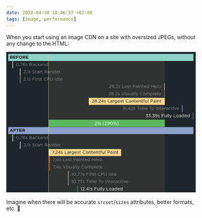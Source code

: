 ```yaml
---
date: 2022-04-30 10:46:57 +02:00
tags: [image, performance]
---
```


When you start using an image CDN on a site with oversized JPEGs, without any change to the HTML:

![SpeedCurve test showing a 20 seconds gain in Largest Contentful Paint](image-cdn-webp-gain.png)

Imagine when there will be accurate `srcset`/`sizes` attributes, better formats, etc. 🤯

